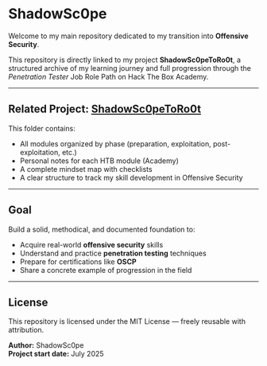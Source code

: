 # ShadowSc0pe

Welcome to my main repository dedicated to my transition into **Offensive Security**.

This repository is directly linked to my project **ShadowSc0peToRo0t**, a structured archive of my learning journey and full progression through the *Penetration Tester* Job Role Path on Hack The Box Academy.

---

## Related Project: [ShadowSc0peToRo0t](https://github.com/ShadowSc0pe/ShadowSc0peToRo0t)

This folder contains:

- All modules organized by phase (preparation, exploitation, post-exploitation, etc.)
- Personal notes for each HTB module (Academy)
- A complete mindset map with checklists
- A clear structure to track my skill development in Offensive Security

---

## Goal

Build a solid, methodical, and documented foundation to:

- Acquire real-world **offensive security** skills
- Understand and practice **penetration testing** techniques
- Prepare for certifications like **OSCP**
- Share a concrete example of progression in the field

---

## License

This repository is licensed under the MIT License — freely reusable with attribution.

**Author:** ShadowSc0pe  
**Project start date:** July 2025